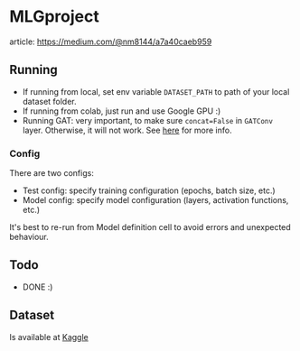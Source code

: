 # MLGproject
article: https://medium.com/@nm8144/a7a40caeb959

## Running
 - If running from local, set env variable `DATASET_PATH` to path of your local dataset folder.
 - If running from colab, just run and use Google GPU :)
 - Running GAT: very important, to make sure `concat=False` in `GATConv` layer. Otherwise, it will not work. See [here](https://pytorch-geometric.readthedocs.io/en/latest/generated/torch_geometric.nn.conv.GATConv.html#torch_geometric.nn.conv.GATConv) for more info.

### Config
There are two configs:
 - Test config: specify training configuration (epochs, batch size, etc.)
 - Model config: specify model configuration (layers, activation functions, etc.)
 
 It's best to re-run from Model definition cell to avoid errors and unexpected behaviour.

## Todo
- DONE :)

## Dataset
Is available at [Kaggle](https://www.kaggle.com/datasets/ellipticco/elliptic-data-set?resource=download)

